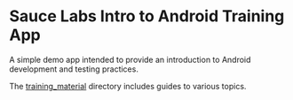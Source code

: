# Sauce Labs Intro to Android Training App

A simple demo app intended to provide an introduction to Android development and testing practices.

The [training_material](./training_material) directory includes guides to various topics. 
